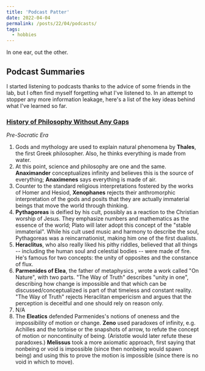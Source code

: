 ```yaml
---
title: 'Podcast Patter'
date: 2022-04-04
permalink: /posts/22/04/podcasts/
tags:
  - hobbies
---
```


In one ear, out the other.

## Podcast Summaries  

I started listening to podcasts thanks to the advice of some friends in the lab, but I often find myself forgetting what I've listened to. In an attempt to stopper any more information leakage, here's a list of the key ideas behind what I've learned so far.

### [History of Philosophy Without Any Gaps](https://historyofphilosophy.net/)
_Pre-Socratic Era_
1. Gods and mythology are used to explain natural phenomena by **Thales**, the first Greek philosopher. Also, he thinks everything is made from water.
2. At this point, science and philosophy are one and the same. **Anaximander** conceptualizes infinity and believes this is the source of everything; **Anaximenes** says everything is made of air.
3. Counter to the standard religious interpretations fostered by the works of Homer and Hesiod, **Xenophanes** rejects their anthromorphic interpretation of the gods and posits that they are actually immaterial beings that move the world through thinking.
4. **Pythagoreas** is deified by his cult, possibly as a reaction to the Christian worship of Jesus. They emphasize numbers and mathematics as the essence of the world; Plato will later adopt this concept of the "stable immaterial". While his cult used music and harmony to describe the soul, Pythagoreas was a reincarnationist, making him one of the first dualists.
5. **Heraclitus**, who also really liked his pithy riddles, believed that all things -- including the human soul and celestial bodies -- were made of fire. He's famous for two concepts: the unity of opposites and the constance of flux.
6. **Parmenides of Elea**, the father of metaphysics , wrote a work called "On Nature", with two parts. "The Way of Truth" describes "unity in one", describing how change is impossible and that which can be discussed/conceptualized is part of that timeless and constant reality. "The Way of Truth" rejects Heraclitan empericism and argues that the perception is deceitful and one should rely on reason only.
7. N/A
8. The **Eleatics** defended Parmenides's notions of oneness and the impossibility of motion or change.  **Zeno** used paradoxes of infinity, e.g. Achilles and the tortoise or the snapshots of arrow, to refute the concept of motion or noncontinuity of being. (Aristotle would later refute these paradoxes.) **Melissus** took a more axiomatic approach, first saying that nonbeing or void is impossible (since then nonbeing would spawn being) and using this to prove the motion is impossible (since there is no void in which to move).

